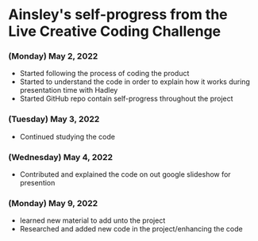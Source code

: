 # Ainsley's self-progress from the Live Creative Coding Challenge

### (Monday) May 2, 2022
- Started following the process of coding the product <br>
- Started to understand the code in order to explain how it works during presentation time with Hadley <br>
- Started GitHub repo contain self-progress throughout the project <br>


### (Tuesday) May 3, 2022
- Continued studying the code

### (Wednesday) May 4, 2022
- Contributed and explained the code on out google slideshow for presention

### (Monday) May 9, 2022
- learned new material to add unto the project <br>
- Researched and added new code in the project/enhancing the code
